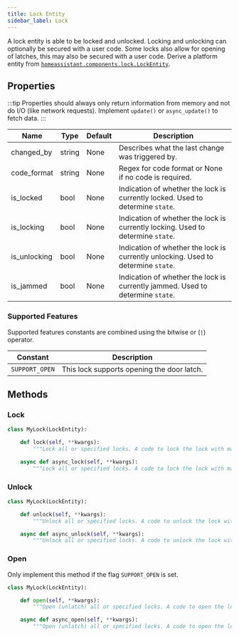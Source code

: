 ```yaml
---
title: Lock Entity
sidebar_label: Lock
---
```


A lock entity is able to be locked and unlocked. Locking and unlocking can optionally be secured with a user code. Some locks also allow for opening of latches, this may also be secured with a user code. Derive a platform entity from [`homeassistant.components.lock.LockEntity`](https://github.com/home-assistant/core/blob/dev/homeassistant/components/lock/__init__.py).

## Properties

:::tip
Properties should always only return information from memory and not do I/O (like network requests). Implement `update()` or `async_update()` to fetch data.
:::

| Name | Type | Default | Description
| ---- | ---- | ------- | -----------
| changed_by | string | None | Describes what the last change was triggered by.
| code_format | string | None | Regex for code format or None if no code is required.
| is_locked | bool | None | Indication of whether the lock is currently locked. Used to determine `state`.
| is_locking | bool | None | Indication of whether the lock is currently locking. Used to determine `state`.
| is_unlocking | bool | None | Indication of whether the lock is currently unlocking. Used to determine `state`.
| is_jammed | bool | None | Indication of whether the lock is currently jammed. Used to determine `state`.

### Supported Features

Supported features constants are combined using the bitwise or (`|`) operator.

| Constant | Description |
|----------|--------------------------------------|
| `SUPPORT_OPEN` | This lock supports opening the door latch.

## Methods

### Lock

```python
class MyLock(LockEntity):

    def lock(self, **kwargs):
        """Lock all or specified locks. A code to lock the lock with may optionally be specified."""

    async def async_lock(self, **kwargs):
        """Lock all or specified locks. A code to lock the lock with may optionally be specified."""
```

### Unlock

```python
class MyLock(LockEntity):

    def unlock(self, **kwargs):
        """Unlock all or specified locks. A code to unlock the lock with may optionally be specified."""

    async def async_unlock(self, **kwargs):
        """Unlock all or specified locks. A code to unlock the lock with may optionally be specified."""
```

### Open

Only implement this method if the flag `SUPPORT_OPEN` is set.

```python
class MyLock(LockEntity):

    def open(self, **kwargs):
        """Open (unlatch) all or specified locks. A code to open the lock with may optionally be specified."""

    async def async_open(self, **kwargs):
        """Open (unlatch) all or specified locks. A code to open the lock with may optionally be specified."""
```
